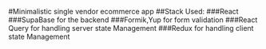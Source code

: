#Minimalistic single vendor ecommerce app
##Stack Used:
###React
###SupaBase for the backend
###Formik,Yup for form validation
###React Query for handling server state Management
###Redux for handling client state Management
